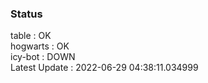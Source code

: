### Status


table : OK  
hogwarts : OK  
icy-bot : DOWN  
Latest Update : 2022-06-29 04:38:11.034999
